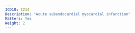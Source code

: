 ```yaml
---
ICD10: I214
Description: "Acute subendocardial myocardial infarction"
Matters: Yes
Weight: 2
---
```


